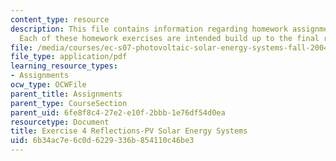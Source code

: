 ```yaml
---
content_type: resource
description: This file contains information regarding homework assignment instructions.
  Each of these homework exercises are intended build up to the final report.
file: /media/courses/ec-s07-photovoltaic-solar-energy-systems-fall-2004/6b34ac7e6c0d6229336b854110c46be3_MITEC_S07F04_ex_4_reflect.pdf
file_type: application/pdf
learning_resource_types:
- Assignments
ocw_type: OCWFile
parent_title: Assignments
parent_type: CourseSection
parent_uid: 6fe8f8c4-27e2-e10f-2bbb-1e76df54d0ea
resourcetype: Document
title: Exercise 4 Reflections-PV Solar Energy Systems
uid: 6b34ac7e-6c0d-6229-336b-854110c46be3
---
```

